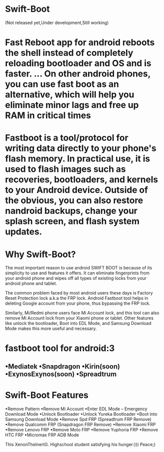 # Swift-Boot
(Not released yet,Under development,Still working)
# Fast Reboot app for android reboots the shell instead of completely reloading bootloader and OS and is faster. ... On other android phones, you can use fast boot as an alternative, which will help you eliminate minor lags and free up RAM in critical times 
# Fastboot is a tool/protocol for writing data directly to your phone's flash memory. In practical use, it is used to flash images such as recoveries, bootloaders, and kernels to your Android device. Outside of the obvious, you can also restore nandroid backups, change your splash screen, and flash system updates.
# Why Swift-Boot?
The most important reason to use android SWIFT BOOT  is because of its simplicity to use and features it offers. It can eliminate fingerprints from your android phone and wipes off all types of existing locks from your android phone and tablet.

The common problem faced by most android users these days is Factory Reset Protection lock a.k.a the FRP lock. Android Fastboot tool helps in deleting Google account from your phone, thus bypassing the FRP lock.

Similarly, Mi/Redmi phone users face Mi Account lock, and this tool can also remove Mi Account lock from your Xiaomi phone or tablet.
Other features like unlock the bootloader, Boot into EDL Mode, and Samsung Download Mode makes this more useful and necessary.

# fastboot tool for android:3
•Mediatek
•Snapdragon
•Kirin(soon)
•ExynosExynos(soon)
•Spreadtrum
 -------------------------------------------
# Swift-Boot Features
•Remove Pattern
•Remove Mi Account
•Enter EDL Mode – Emergency Download Mode
•Unlock Bootloader
•Unlock Yureka Bootloader
•Boot into Samsung Download Mode
•Remove Spd FRP (Spreadtrum FRP Remove)
•Remove Qualcomm FRP (Snapdragon FRP Remove)
•Remove Xiaomi FRP
•Remove Lenovo FRP
•Remove Moto FRP
•Remove Yuphoria FRP
•Remove HTC FRP
•Micromax FRP ADB Mode

This XenonTheInertG. Highschool student satisfying his hunger:)))
Peace;)

